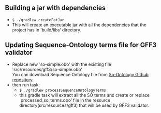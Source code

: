 ## Building a jar with dependencies
* ```$ ./gradlew createFatJar```
* This will create an executable jar with all the dependencies that the project has in 'build/libs' directory.

## Updating Sequence-Ontology terms file for GFF3 validator
* Replace new 'so-simple.obo' with the existing file 'src/resources/gff3/so-simple.obo'<br/>You can download Sequence Ontology file from [So-Ontology Github repository](https://github.com/The-Sequence-Ontology/SO-Ontologies).
* then run task: 
  - ```$ ./gradlew processSequenceOntologyTerms```
  - this gradle task will extract all the SO terms and create or replace 'processed_so_terms.obo' file in the resource directory(src/resources/gff3) that will be used by GFF3 validator.